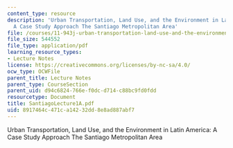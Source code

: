 ```yaml
---
content_type: resource
description: 'Urban Transportation, Land Use, and the Environment in Latin America:
  A Case Study Approach The Santiago Metropolitan Area'
file: /courses/11-943j-urban-transportation-land-use-and-the-environment-spring-2002/8917464c471ca14232dd8e8ad887abf7_SantiagoLecture1A.pdf
file_size: 544552
file_type: application/pdf
learning_resource_types:
- Lecture Notes
license: https://creativecommons.org/licenses/by-nc-sa/4.0/
ocw_type: OCWFile
parent_title: Lecture Notes
parent_type: CourseSection
parent_uid: d94c6824-766e-f0dc-d714-c88bc9fd0fdd
resourcetype: Document
title: SantiagoLecture1A.pdf
uid: 8917464c-471c-a142-32dd-8e8ad887abf7
---
```

Urban Transportation, Land Use, and the Environment in Latin America: A Case Study Approach The Santiago Metropolitan Area